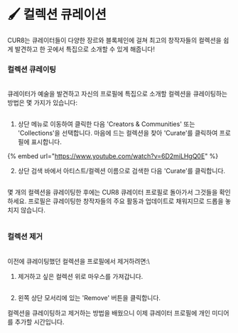 # 🖌️ 컬렉션 큐레이션

CUR8는 큐레이터들이 다양한 장르와 블록체인에 걸쳐 최고의 창작자들의 컬렉션을 쉽게 발견하고 한 곳에서 특집으로 소개할 수 있게 해줍니다!&#x20;

### 컬렉션 큐레이팅

\
큐레이터가 예술을 발견하고 자신의 프로필에 특집으로 소개할 컬렉션을 큐레이팅하는 방법은 몇 가지가 있습니다:

<figure><img src="../.gitbook/assets/Screenshot 2025-03-21 at 08.31.42.png" alt=""><figcaption></figcaption></figure>

1. 상단 메뉴로 이동하여 클릭한 다음 'Creators & Communities' 또는 'Collections'을 선택합니다. 마음에 드는 컬렉션을 찾아 'Curate'를 클릭하여 프로필에 표시합니다.

{% embed url="https://www.youtube.com/watch?v=6D2miLHgQ0E" %}

2. 상단 검색 바에서 아티스트/컬렉션 이름으로 검색한 다음 'Curate'를 클릭합니다.

<figure><img src="../.gitbook/assets/Screenshot 2025-03-21 at 08.29.51.png" alt=""><figcaption></figcaption></figure>

몇 개의 컬렉션을 큐레이팅한 후에는 CUR8 큐레이터 프로필로 돌아가서 그것들을 확인하세요. 프로필은 큐레이팅한 창작자들의 주요 활동과 업데이트로 채워지므로 드롭을 놓치지 않습니다.

<figure><img src="../.gitbook/assets/Screenshot 2025-03-21 at 09.17.41.png" alt=""><figcaption></figcaption></figure>

### &#x20;컬렉션 제거

\
이전에 큐레이팅했던 컬렉션을 프로필에서 제거하려면:\


1. 제거하고 싶은 컬렉션 위로 마우스를 가져갑니다.

<figure><img src="../.gitbook/assets/Screenshot 2025-03-21 at 08.39.38.png" alt=""><figcaption></figcaption></figure>

2. 왼쪽 상단 모서리에 있는 'Remove' 버튼을 클릭합니다.

컬렉션을 큐레이팅하고 제거하는 방법을 배웠으니 이제 큐레이터 프로필에 개인 미디어를 추가할 시간입니다.